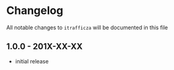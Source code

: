 # Changelog

All notable changes to `itrafficza` will be documented in this file

## 1.0.0 - 201X-XX-XX

- initial release
